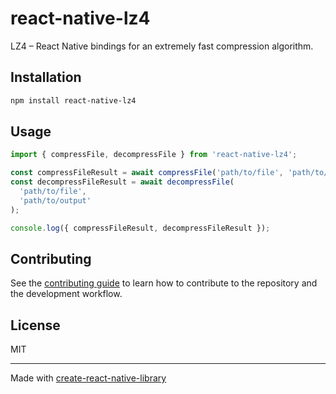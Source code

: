 # react-native-lz4

LZ4 – React Native bindings for an extremely fast compression algorithm.

## Installation

```sh
npm install react-native-lz4
```

## Usage

```ts
import { compressFile, decompressFile } from 'react-native-lz4';

const compressFileResult = await compressFile('path/to/file', 'path/to/output');
const decompressFileResult = await decompressFile(
  'path/to/file',
  'path/to/output'
);

console.log({ compressFileResult, decompressFileResult });
```

## Contributing

See the [contributing guide](CONTRIBUTING.md) to learn how to contribute to the repository and the development workflow.

## License

MIT

---

Made with [create-react-native-library](https://github.com/callstack/react-native-builder-bob)
